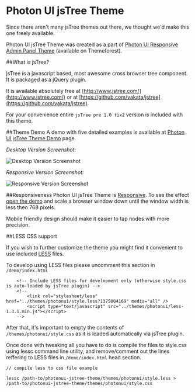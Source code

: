 Photon UI jsTree Theme
=====================
Since there aren't many jsTree themes out there, we thought we'd make this one freely available.

Photon UI jsTree Theme was created as a part of [Photon UI Responsive Admin Panel Theme](http://themeforest.net/item/photon-ui-responsive-admin-panel-theme/3995029) (available on Themeforest).

##What is jsTree?

jsTree is a javascript based, most awesome cross browser tree component. It is packaged as a jQuery plugin.

It is available absolutely free at [http://www.jstree.com/](http://www.jstree.com/) or at [https://github.com/vakata/jstree](https://github.com/vakata/jstree).

For your convenience entire `jsTree pre 1.0 fix2` version is included with this theme.

##Theme Demo
A demo with five detailed examples is available at [Photon UI jsTree Theme Demo](http://orangehilldev.com/photonui-jstree-theme/demo/) page.

*Desktop Version Screenshot:*

![Desktop Version Screenshot](http://orangehilldev.com/photonui-jstree-theme/Photon_UI_jsTree_Theme_Demo.jpg "Desktop Version Screenshot")

*Responsive Version Screenshot:*

![Responsive Version Screenshot](http://orangehilldev.com/photonui-jstree-theme/Photon_UI_jsTree_Theme_Demo_Responsive.jpg "Responsive Version Screenshot")

##Responsiveness
Photon UI jsTree Theme is [Responsive](http://en.wikipedia.org/wiki/Responsive_web_design). To see the effect [open the demo](http://orangehilldev.com/photonui-jstree-theme/demo/) and scale a browser window down until the window width is less then 768 pixels. 

Mobile friendly design should make it easier to tap nodes with more precision.

##LESS CSS support

If you wish to further customize the theme you might find it convenient to use included [LESS](http://lesscss.org/) files. 

To develop using LESS files please uncomment this section in `/demo/index.html`

		<!-- Include LESS files for development only (otherwise style.css is auto-loaded by jsTree plugin) -->
		<!--
			<link rel="stylesheet/less" href="../themes/photonui/style.less?1375004169" media="all" />
			<script type="text/javascript" src="../themes/photonui/less-1.3.1.min.js"></script>
		-->
		
After that, it's important to empty the contents of `/themes/photonui/style.css` as it is loaded automatically via jsTree plugin.

Once done with tweaking all you have to do is compile the files to style.css using lessc command line utility, and remove/comment out the lines reffering to LESS files in `/demo/index.html` head section.

	// compile less to css file example
	
	lessc /path-to/photonui-jstree-theme/themes/photonui/style.less > /path-to/photonui-jstree-theme/themes/photonui/style.css
